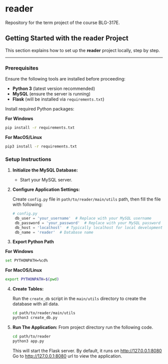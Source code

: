 # reader
Repository for the term project of the course BLG-317E.

## Getting Started with the reader Project

This section explains how to set up the **reader** project locally, step by step.

---

### Prerequisites

Ensure the following tools are installed before proceeding:
- **Python 3** (latest version recommended)
- **MySQL** (ensure the server is running)
- **Flask** (will be installed via `requirements.txt`)

Install required Python packages:

**For Windows**
```bash
pip install -r requirements.txt
```
**For MacOS/Linux**
```bash
pip3 install -r requirements.txt
```


### Setup Instructions

1. **Initialize the MySQL Database:**
   
   - Start your MySQL server.

2. **Configure Application Settings:**

   Create `config.py` file in `path/to/reader/main/utils` path, then fill the file with following:

   ```python
   # config.py
    db_user = 'your_username'  # Replace with your MySQL username
    db_password = 'your_password'  # Replace with your MySQL password
    db_host = 'localhost'  # Typically localhost for local development
    db_name = 'reader'  # Database name


3. **Export Python Path**

**For Windows**
```bash
set PYTHONPATH=%cd%
```
**For MacOS/Linux**
```bash
export PYTHONPATH=$(pwd)
```

4. **Create Tables:**

   Run the `create_db` script in the `main/utils` directory to create the database with all data.

   ```bash
   cd path/to/reader/main/utils
   python3 create_db.py
   ```

5. **Run The Application:**
    From project directory run the following code.
    ```bash
    cd path/to/reader
    python3 app.py
    ```

    This will start the Flask server. By default, it runs on http://127.0.0.1:8080
    Go to http://127.0.0.1:8080 url to view the application.
